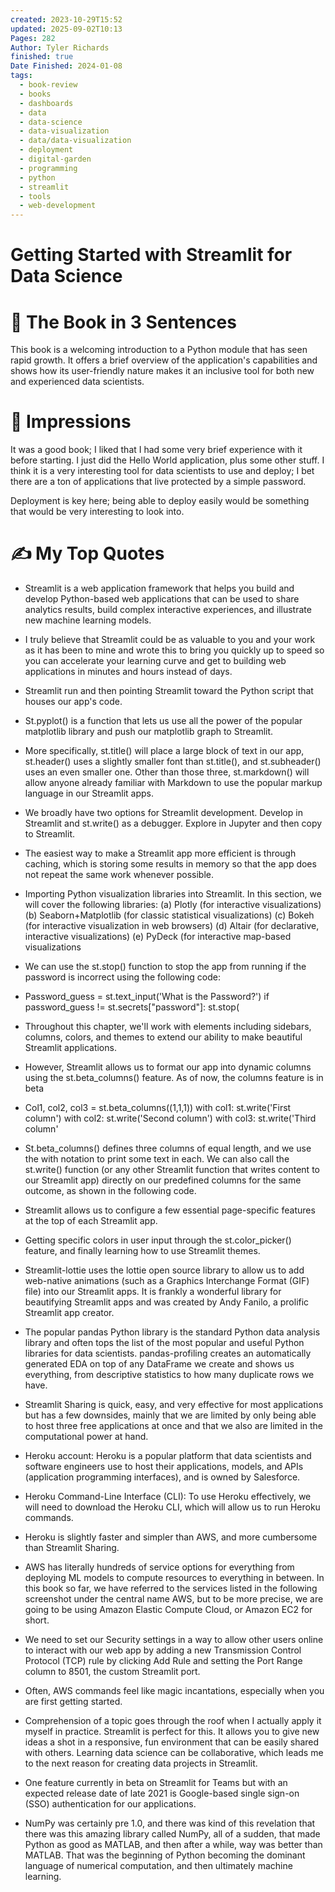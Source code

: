 ```yaml
---
created: 2023-10-29T15:52
updated: 2025-09-02T10:13
Pages: 282
Author: Tyler Richards
finished: true
Date Finished: 2024-01-08
tags:
  - book-review
  - books
  - dashboards
  - data
  - data-science
  - data-visualization
  - data/data-visualization
  - deployment
  - digital-garden
  - programming
  - python
  - streamlit
  - tools
  - web-development
---
```

# Getting Started with Streamlit for Data Science
# 🚀 The Book in 3 Sentences
This book is a welcoming introduction to a Python module that has seen rapid growth. It offers a brief overview of the application's capabilities and shows how its user-friendly nature makes it an inclusive tool for both new and experienced data scientists. 

# 🎨 Impressions
It was a good book; I liked that I had some very brief experience with it before starting. I just did the Hello World application, plus some other stuff. I think it is a very interesting tool for data scientists to use and deploy; I bet there are a ton of applications that live protected by a simple password. 

Deployment is key here; being able to deploy easily would be something that would be very interesting to look into. 
# ✍️ My Top  Quotes

- Streamlit is a web application framework that helps you build and develop Python-based web applications that can be used to share analytics results, build complex interactive experiences, and illustrate new machine learning models.
 
- I truly believe that Streamlit could be as valuable to you and your work as it has been to mine and wrote this to bring you quickly up to speed so you can accelerate your learning curve and get to building web applications in minutes and hours instead of days.
 
- Streamlit run and then pointing Streamlit toward the Python script that houses our app's code.
 
- St.pyplot() is a function that lets us use all the power of the popular matplotlib library and push our matplotlib graph to Streamlit.
 
- More specifically, st.title() will place a large block of text in our app, st.header() uses a slightly smaller font than st.title(), and st.subheader() uses an even smaller one. Other than those three, st.markdown() will allow anyone already familiar with Markdown to use the popular markup language in our Streamlit apps.
 
- We broadly have two options for Streamlit development. Develop in Streamlit and st.write() as a debugger. Explore in Jupyter and then copy to Streamlit.
 
- The easiest way to make a Streamlit app more efficient is through caching, which is storing some results in memory so that the app does not repeat the same work whenever possible.
 
- Importing Python visualization libraries into Streamlit. In this section, we will cover the following libraries:  (a) Plotly (for interactive visualizations) (b) Seaborn+Matplotlib (for classic statistical visualizations) (c) Bokeh (for interactive visualization in web browsers) (d) Altair (for declarative, interactive visualizations) (e) PyDeck (for interactive map-based visualizations
 
- We can use the st.stop() function to stop the app from running if the password is incorrect using the following code:
 
- Password_guess = st.text_input('What is the Password?') if password_guess != st.secrets\["password"\]: st.stop(
 
- Throughout this chapter, we'll work with elements including sidebars, columns, colors, and themes to extend our ability to make beautiful Streamlit applications.
 
- However, Streamlit allows us to format our app into dynamic columns using the st.beta_columns() feature. As of now, the columns feature is in beta
 
- Col1, col2, col3 = st.beta_columns((1,1,1)) with col1: st.write('First column') with col2: st.write('Second column') with col3: st.write('Third column'
 
- St.beta_columns() defines three columns of equal length, and we use the with notation to print some text in each. We can also call the st.write() function (or any other Streamlit function that writes content to our Streamlit app) directly on our predefined columns for the same outcome, as shown in the following code.
 
- Streamlit allows us to configure a few essential page-specific features at the top of each Streamlit app.
 
- Getting specific colors in user input through the st.color_picker() feature, and finally learning how to use Streamlit themes.
 
- Streamlit-lottie uses the lottie open source library to allow us to add web-native animations (such as a Graphics Interchange Format (GIF) file) into our Streamlit apps. It is frankly a wonderful library for beautifying Streamlit apps and was created by Andy Fanilo, a prolific Streamlit app creator.
 
- The popular pandas Python library is the standard Python data analysis library and often tops the list of the most popular and useful Python libraries for data scientists. pandas-profiling creates an automatically generated EDA on top of any DataFrame we create and shows us everything, from descriptive statistics to how many duplicate rows we have.
 
- Streamlit Sharing is quick, easy, and very effective for most applications but has a few downsides, mainly that we are limited by only being able to host three free applications at once and that we also are limited in the computational power at hand.
 
- Heroku account: Heroku is a popular platform that data scientists and software engineers use to host their applications, models, and APIs (application programming interfaces), and is owned by Salesforce.
 
- Heroku Command-Line Interface (CLI): To use Heroku effectively, we will need to download the Heroku CLI, which will allow us to run Heroku commands.
 
- Heroku is slightly faster and simpler than AWS, and more cumbersome than Streamlit Sharing.
 
- AWS has literally hundreds of service options for everything from deploying ML models to compute resources to everything in between. In this book so far, we have referred to the services listed in the following screenshot under the central name AWS, but to be more precise, we are going to be using Amazon Elastic Compute Cloud, or Amazon EC2 for short.
 
- We need to set our Security settings in a way to allow other users online to interact with our web app by adding a new Transmission Control Protocol (TCP) rule by clicking Add Rule and setting the Port Range column to 8501, the custom Streamlit port.
 
- Often, AWS commands feel like magic incantations, especially when you are first getting started.
 
- Comprehension of a topic goes through the roof when I actually apply it myself in practice. Streamlit is perfect for this. It allows you to give new ideas a shot in a responsive, fun environment that can be easily shared with others. Learning data science can be collaborative, which leads me to the next reason for creating data projects in Streamlit.
 
- One feature currently in beta on Streamlit for Teams but with an expected release date of late 2021 is Google-based single sign-on (SSO) authentication for our applications.
 
- NumPy was certainly pre 1.0, and there was kind of this revelation that there was this amazing library called NumPy, all of a sudden, that made Python as good as MATLAB, and then after a while, way was better than MATLAB. That was the beginning of Python becoming the dominant language of numerical computation, and then ultimately machine learning.
 

